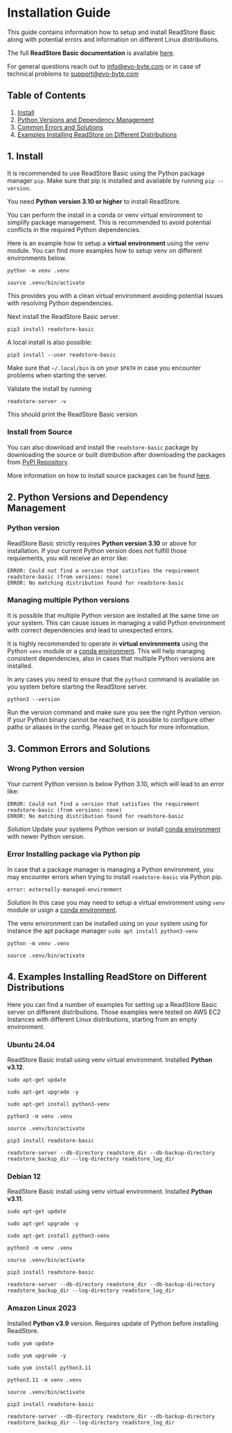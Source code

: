 # Installation Guide

This guide contains information how to setup and install ReadStore Basic along with potential errors and information on different Linux distributions.

The full **ReadStore Basic documentation** is available [here](https://evobytedigitalbiology.github.io/readstore/).

For general questions reach out to info@evo-byte.com or in case of technical problems to support@evo-byte.com


## Table of Contents

1. [Install](#install)
2. [Python Versions and Dependency Management](#versions_dependencies)
3. [Common Errors and Solutions](#errors)
4. [Examples Installing ReadStore on Different Distributions](#examples)

## 1. Install<a id="install"></a>

It is recommended to use ReadStore Basic using the Python package manager `pip`.
Make sure that pip is installed and available by running
`pip --version`.

You need **Python version 3.10 or higher** to install ReadStore.

You can perform the install in a conda or venv virtual environment to simplify package management.
This is recommended to avoid potential conflicts in the required Python dependencies.

Here is an example how to setup a **virtual environment** using the venv module. You can find more examples how to setup venv on different environments below.

`python -m venv .venv`

`source .venv/bin/activate`

This provides you with a clean virtual environment avoiding potential issues with resolving Python dependencies. 

Next install the ReadStore Basic server.

`pip3 install readstore-basic`

A local install is also possible:

`pip3 install --user readstore-basic`

Make sure that `~/.local/bin` is on your `$PATH` in case you encounter problems when starting the server.

Validate the install by running

`readstore-server -v`

This should print the ReadStore Basic version

### Install from Source

You can also download and install the `readstore-basic` package by downloading the source or built distribution after downloading the packages from [PyPI Repository](https://pypi.org/project/readstore-basic/#files).

More information on how to install source packages can be found [here](https://packaging.python.org/en/latest/tutorials/installing-packages/).

## 2. Python Versions and Dependency Management<a id="versions_dependencies"></a>

### Python version

ReadStore Basic strictly requires **Python version 3.10** or above for installation. If your current Python version does not fulfill those requiements, you will receive an error like:

```
ERROR: Could not find a version that satisfies the requirement readstore-basic (from versions: none)
ERROR: No matching distribution found for readstore-basic
```

### Managing multiple Python versions

It is possible that multiple Python version are installed at the same time on your system. This can cause issues in managing a valid Python environment with correct dependencies and lead to unexpected errors.

It is highly recommended to operate in **virtual environments** using the Python `venv` module or a [conda environment](https://docs.conda.io/projects/conda/en/latest/user-guide/getting-started.html). This will help managing consistent dependencies, also in cases that multiple Python versions are installed.

In any cases you need to ensure that the `python3` command is available on you system before starting the ReadStore server.

`python3 --version`

Run the version command and make sure you see the right Python version. If your Python binary cannot be reached, it is possible to configure other paths or aliases in the config. Please get in touch for more information.

## 3. Common Errors and Solutions<a id="errors"></a>

###  Wrong Python version

Your current Python version is below Python 3.10, which will lead to an error like:

```
ERROR: Could not find a version that satisfies the requirement readstore-basic (from versions: none)
ERROR: No matching distribution found for readstore-basic
```

*Solution* Update your systems Python version or install [conda environment](https://docs.conda.io/projects/conda/en/latest/user-guide/getting-started.html) with newer Python version.

###  Error Installing package via Python pip

In case that a package manager is managing a Python environment, you may encounter errors when trying to install `readstore-basic` via Python pip.

```
error: externally-managed-environment
```

*Solution* In this case you may need to setup a virtual environment using `venv` module or usign a [conda environment](https://docs.conda.io/projects/conda/en/latest/user-guide/getting-started.html).

The venv environment can be installed using on your system using for instance the apt package manager
`sudo apt install python3-venv`

`python -m venv .venv`

`source .venv/bin/activate`


## 4. Examples Installing ReadStore on Different Distributions<a id="examples"></a>

Here you can find a number of examples for setting up a ReadStore Basic server on different distributions. Those examples were tested on AWS EC2 Instances with different Linux distributions, starting from an empty environment.

### Ubuntu 24.04

ReadStore Basic install using venv virtual environment.
Installed **Python v3.12**.

```
sudo apt-get update

sudo apt-get upgrade -y

sudo apt-get install python3-venv

python3 -m venv .venv

source .venv/bin/activate

pip3 install readstore-basic

readstore-server --db-directory readstore_dir --db-backup-directory readstore_backup_dir --log-directory readstore_log_dir
```

### Debian 12

ReadStore Basic install using venv virtual environment.
Installed **Python v3.11**.

```
sudo apt-get update

sudo apt-get upgrade -y

sudo apt-get install python3-venv

python3 -m venv .venv

source .venv/bin/activate

pip3 install readstore-basic

readstore-server --db-directory readstore_dir --db-backup-directory readstore_backup_dir --log-directory readstore_log_dir
```

### Amazon Linux 2023

Installed **Python v3.9** version. Requires update of Python before installing ReadStore.

```
sudo yum update

sudo yum upgrade -y

sudo yum install python3.11

python3.11 -m venv .venv

source .venv/bin/activate

pip3 install readstore-basic

readstore-server --db-directory readstore_dir --db-backup-directory readstore_backup_dir --log-directory readstore_log_dir
```

